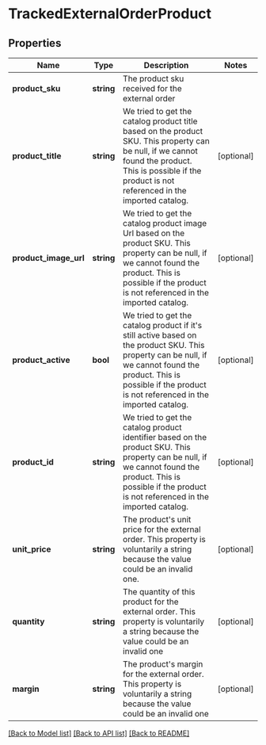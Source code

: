 # TrackedExternalOrderProduct

## Properties
Name | Type | Description | Notes
------------ | ------------- | ------------- | -------------
**product_sku** | **string** | The product sku received for the external order | 
**product_title** | **string** | We tried to get the catalog product title based on the product SKU. This property can be null, if we cannot found the product. This is possible if the product is not referenced in the imported catalog. | [optional] 
**product_image_url** | **string** | We tried to get the catalog product image Url based on the product SKU. This property can be null, if we cannot found the product. This is possible if the product is not referenced in the imported catalog. | [optional] 
**product_active** | **bool** | We tried to get the catalog product if it&#39;s still active based on the product SKU. This property can be null, if we cannot found the product. This is possible if the product is not referenced in the imported catalog. | [optional] 
**product_id** | **string** | We tried to get the catalog product identifier based on the product SKU. This property can be null, if we cannot found the product. This is possible if the product is not referenced in the imported catalog. | [optional] 
**unit_price** | **string** | The product&#39;s unit price for the external order. This property is voluntarily a string because the value could be an invalid one. | [optional] 
**quantity** | **string** | The quantity of this product for the external order. This property is voluntarily a string because the value could be an invalid one | [optional] 
**margin** | **string** | The product&#39;s margin for the external order. This property is voluntarily a string because the value could be an invalid one | [optional] 

[[Back to Model list]](../README.md#documentation-for-models) [[Back to API list]](../README.md#documentation-for-api-endpoints) [[Back to README]](../README.md)


